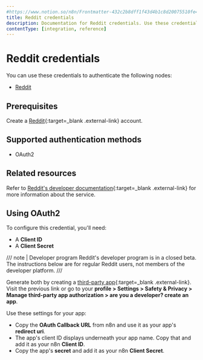 ```yaml
---
#https://www.notion.so/n8n/Frontmatter-432c2b8dff1f43d4b1c8d20075510fe4
title: Reddit credentials
description: Documentation for Reddit credentials. Use these credentials to authenticate Reddit in n8n, a workflow automation platform.
contentType: [integration, reference]
---
```


# Reddit credentials

You can use these credentials to authenticate the following nodes:

- [Reddit](/integrations/builtin/app-nodes/n8n-nodes-base.reddit.md)

## Prerequisites

Create a [Reddit](https://reddit.com/){:target=_blank .external-link} account.

## Supported authentication methods

- OAuth2

## Related resources

Refer to [Reddit's developer documentation](https://support.reddithelp.com/hc/en-us/articles/14945211791892-Developer-Platform-Accessing-Reddit-Data){:target=_blank .external-link} for more information about the service.

## Using OAuth2

To configure this credential, you'll need:

- A **Client ID**
- A **Client Secret**

/// note | Developer program
Reddit's developer program is in a closed beta. The instructions below are for regular Reddit users, not members of the developer platform.
///

Generate both by creating a [third-party app](https://www.reddit.com/prefs/apps){:target=_blank .external-link}. Visit the previous link or go to your **profile > Settings > Safety & Privacy > Manage third-party app authorization > are you a developer? create an app**.

Use these settings for your app:

- Copy the **OAuth Callback URL** from n8n and use it as your app's **redirect uri**.
- The app's client ID displays underneath your app name. Copy that and add it as your n8n **Client ID**.
- Copy the app's **secret** and add it as your n8n **Client Secret**.

